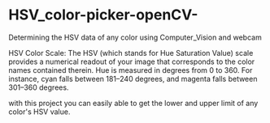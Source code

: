 # HSV_color-picker-openCV-
Determining the HSV data of any color using Computer_Vision and webcam

HSV Color Scale: The HSV (which stands for Hue Saturation Value) scale provides a numerical readout of your image that corresponds to the color names contained therein. Hue is measured in degrees from 0 to 360. For instance, cyan falls between 181–240 degrees, and magenta falls between 301–360 degrees.

with this project you can easily able to get the lower and upper limit of any color's HSV value.
